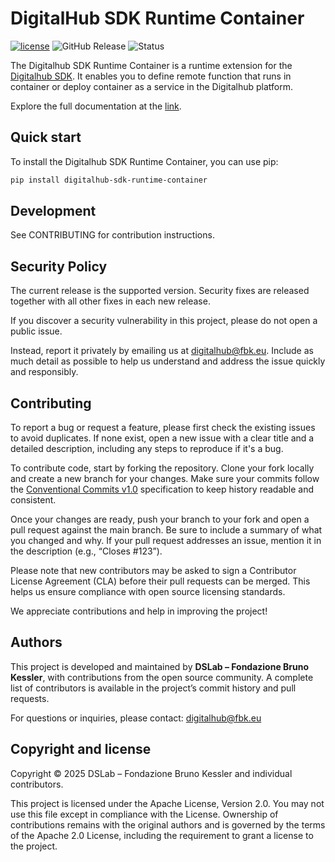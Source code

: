# DigitalHub SDK Runtime Container

[![license](https://img.shields.io/badge/license-Apache%202.0-blue)](https://github.com/scc-digitalhub/digitalhub-sdk-runtime-container/LICENSE) ![GitHub Release](https://img.shields.io/github/v/release/scc-digitalhub/digitalhub-sdk-runtime-container)
![Status](https://img.shields.io/badge/status-stable-gold)

The Digitalhub SDK Runtime Container is a runtime extension for the [Digitalhub SDK](https://github.com/scc-digitalhub/digitalhub-sdk). It enables you to define remote function that runs in container or deploy container as a service in the Digitalhub platform.

Explore the full documentation at the [link](https://scc-digitalhub.github.io/sdk-docs/runtimes/container/).

## Quick start

To install the Digitalhub SDK Runtime Container, you can use pip:

```bash
pip install digitalhub-sdk-runtime-container
```

## Development

See CONTRIBUTING for contribution instructions.

## Security Policy

The current release is the supported version. Security fixes are released together with all other fixes in each new release.

If you discover a security vulnerability in this project, please do not open a public issue.

Instead, report it privately by emailing us at digitalhub@fbk.eu. Include as much detail as possible to help us understand and address the issue quickly and responsibly.

## Contributing

To report a bug or request a feature, please first check the existing issues to avoid duplicates. If none exist, open a new issue with a clear title and a detailed description, including any steps to reproduce if it's a bug.

To contribute code, start by forking the repository. Clone your fork locally and create a new branch for your changes. Make sure your commits follow the [Conventional Commits v1.0](https://www.conventionalcommits.org/en/v1.0.0/) specification to keep history readable and consistent.

Once your changes are ready, push your branch to your fork and open a pull request against the main branch. Be sure to include a summary of what you changed and why. If your pull request addresses an issue, mention it in the description (e.g., “Closes #123”).

Please note that new contributors may be asked to sign a Contributor License Agreement (CLA) before their pull requests can be merged. This helps us ensure compliance with open source licensing standards.

We appreciate contributions and help in improving the project!

## Authors

This project is developed and maintained by **DSLab – Fondazione Bruno Kessler**, with contributions from the open source community. A complete list of contributors is available in the project’s commit history and pull requests.

For questions or inquiries, please contact: [digitalhub@fbk.eu](mailto:digitalhub@fbk.eu)

## Copyright and license

Copyright © 2025 DSLab – Fondazione Bruno Kessler and individual contributors.

This project is licensed under the Apache License, Version 2.0.
You may not use this file except in compliance with the License. Ownership of contributions remains with the original authors and is governed by the terms of the Apache 2.0 License, including the requirement to grant a license to the project.
